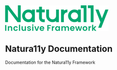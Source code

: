 
![Naturally Inclusive Framework Logo](./images/naturally-logo-color.svg)

# Natura11y Documentation


Documentation for the Natura11y Framework
